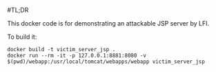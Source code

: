 #TL;DR

This docker code is for demonstrating an attackable JSP server by LFI.

To build it:

```
docker build -t victim_server_jsp .
docker run --rm -it -p 127.0.0.1:8881:8080 -v $(pwd)/webapp:/usr/local/tomcat/webapps/webapp victim_server_jsp
```
